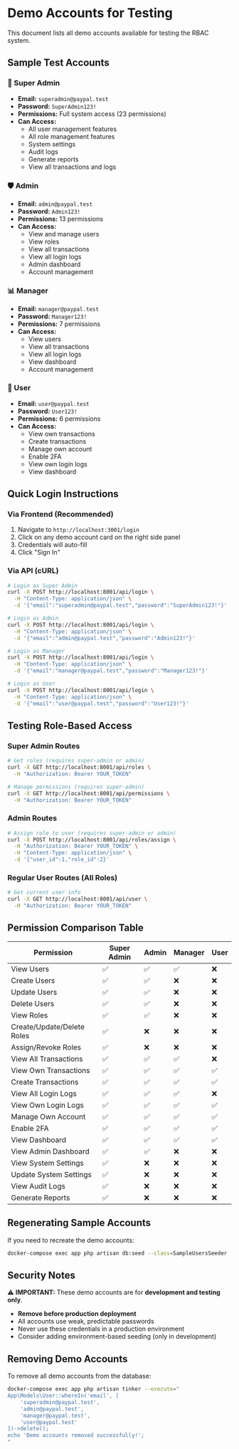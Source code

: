 # Demo Accounts for Testing

This document lists all demo accounts available for testing the RBAC system.

## Sample Test Accounts

### 👑 Super Admin
- **Email:** `superadmin@paypal.test`
- **Password:** `SuperAdmin123!`
- **Permissions:** Full system access (23 permissions)
- **Can Access:**
  - All user management features
  - All role management features
  - System settings
  - Audit logs
  - Generate reports
  - View all transactions and logs

### 🛡️ Admin
- **Email:** `admin@paypal.test`
- **Password:** `Admin123!`
- **Permissions:** 13 permissions
- **Can Access:**
  - View and manage users
  - View roles
  - View all transactions
  - View all login logs
  - Admin dashboard
  - Account management

### 📊 Manager
- **Email:** `manager@paypal.test`
- **Password:** `Manager123!`
- **Permissions:** 7 permissions
- **Can Access:**
  - View users
  - View all transactions
  - View all login logs
  - View dashboard
  - Account management

### 👤 User
- **Email:** `user@paypal.test`
- **Password:** `User123!`
- **Permissions:** 6 permissions
- **Can Access:**
  - View own transactions
  - Create transactions
  - Manage own account
  - Enable 2FA
  - View own login logs
  - View dashboard

## Quick Login Instructions

### Via Frontend (Recommended)
1. Navigate to `http://localhost:3001/login`
2. Click on any demo account card on the right side panel
3. Credentials will auto-fill
4. Click "Sign In"

### Via API (cURL)
```bash
# Login as Super Admin
curl -X POST http://localhost:8001/api/login \
  -H "Content-Type: application/json" \
  -d '{"email":"superadmin@paypal.test","password":"SuperAdmin123!"}'

# Login as Admin
curl -X POST http://localhost:8001/api/login \
  -H "Content-Type: application/json" \
  -d '{"email":"admin@paypal.test","password":"Admin123!"}'

# Login as Manager
curl -X POST http://localhost:8001/api/login \
  -H "Content-Type: application/json" \
  -d '{"email":"manager@paypal.test","password":"Manager123!"}'

# Login as User
curl -X POST http://localhost:8001/api/login \
  -H "Content-Type: application/json" \
  -d '{"email":"user@paypal.test","password":"User123!"}'
```

## Testing Role-Based Access

### Super Admin Routes
```bash
# Get roles (requires super-admin or admin)
curl -X GET http://localhost:8001/api/roles \
  -H "Authorization: Bearer YOUR_TOKEN"

# Manage permissions (requires super-admin)
curl -X GET http://localhost:8001/api/permissions \
  -H "Authorization: Bearer YOUR_TOKEN"
```

### Admin Routes
```bash
# Assign role to user (requires super-admin or admin)
curl -X POST http://localhost:8001/api/roles/assign \
  -H "Authorization: Bearer YOUR_TOKEN" \
  -H "Content-Type: application/json" \
  -d '{"user_id":1,"role_id":2}'
```

### Regular User Routes (All Roles)
```bash
# Get current user info
curl -X GET http://localhost:8001/api/user \
  -H "Authorization: Bearer YOUR_TOKEN"
```

## Permission Comparison Table

| Permission | Super Admin | Admin | Manager | User |
|-----------|------------|-------|---------|------|
| View Users | ✅ | ✅ | ✅ | ❌ |
| Create Users | ✅ | ✅ | ❌ | ❌ |
| Update Users | ✅ | ✅ | ❌ | ❌ |
| Delete Users | ✅ | ✅ | ❌ | ❌ |
| View Roles | ✅ | ✅ | ❌ | ❌ |
| Create/Update/Delete Roles | ✅ | ❌ | ❌ | ❌ |
| Assign/Revoke Roles | ✅ | ❌ | ❌ | ❌ |
| View All Transactions | ✅ | ✅ | ✅ | ❌ |
| View Own Transactions | ✅ | ✅ | ✅ | ✅ |
| Create Transactions | ✅ | ✅ | ✅ | ✅ |
| View All Login Logs | ✅ | ✅ | ✅ | ❌ |
| View Own Login Logs | ✅ | ✅ | ✅ | ✅ |
| Manage Own Account | ✅ | ✅ | ✅ | ✅ |
| Enable 2FA | ✅ | ✅ | ✅ | ✅ |
| View Dashboard | ✅ | ✅ | ✅ | ✅ |
| View Admin Dashboard | ✅ | ✅ | ❌ | ❌ |
| View System Settings | ✅ | ❌ | ❌ | ❌ |
| Update System Settings | ✅ | ❌ | ❌ | ❌ |
| View Audit Logs | ✅ | ❌ | ❌ | ❌ |
| Generate Reports | ✅ | ❌ | ❌ | ❌ |

## Regenerating Sample Accounts

If you need to recreate the demo accounts:

```bash
docker-compose exec app php artisan db:seed --class=SampleUsersSeeder
```

## Security Notes

⚠️ **IMPORTANT:** These demo accounts are for **development and testing only**.

- **Remove before production deployment**
- All accounts use weak, predictable passwords
- Never use these credentials in a production environment
- Consider adding environment-based seeding (only in development)

## Removing Demo Accounts

To remove all demo accounts from the database:

```bash
docker-compose exec app php artisan tinker --execute="
App\Models\User::whereIn('email', [
    'superadmin@paypal.test',
    'admin@paypal.test',
    'manager@paypal.test',
    'user@paypal.test'
])->delete();
echo 'Demo accounts removed successfully!';
"
```
